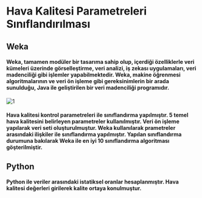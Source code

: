 # Hava Kalitesi Parametreleri Sınıflandırılması

## Weka

#### Weka, tamamen modüler bir tasarıma sahip olup, içerdiği özelliklerle veri kümeleri üzerinde görselleştirme, veri analizi, iş zekası uygulamaları, veri madenciliği gibi işlemler yapabilmektedir. Weka, makine öğrenmesi algoritmalarının ve veri ön işleme gibi gereksinimlerin bir arada sunulduğu, Java ile geliştirilen bir veri madenciliği programıdır.
![1](https://user-images.githubusercontent.com/79011604/222431252-0b78686c-aa37-4058-bfc5-f79bc544beda.png)

#### Hava kalitesi kontrol parametreleri ile sınıflandırma yapılmıştır. 5 temel hava kalitesini belirleyen parametreler kullanılmıştır. Veri ön işleme yapılarak veri seti oluşturulmuştur. Weka kullanılarak prametreler arasındaki ilişkiler ile sınıflandırma yapılmıştır. Yapılan sınıflandırma durumuna bakılarak Weka ile en iyi 10 sınıflandırma algoritması göşterilmiştir.

## Python

#### Python ile veriler arasındaki istatiksel oranlar hesaplanmıştır. Hava kalitesi değerleri girilerek kalite ortaya konulmuştur.

